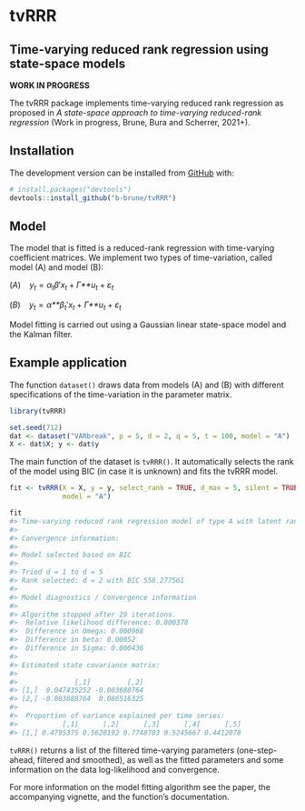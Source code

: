 
<!-- README.md is generated from README.Rmd. Please edit that file -->

# tvRRR

## Time-varying reduced rank regression using state-space models

<!-- badges: start -->
<!-- badges: end -->

**WORK IN PROGRESS**

The tvRRR package implements time-varying reduced rank regression as
proposed in *A state-space approach to time-varying reduced-rank
regression* (Work in progress, Brune, Bura and Scherrer, 2021+).

## Installation

The development version can be installed from
[GitHub](https://github.com/) with:

``` r
# install.packages("devtools")
devtools::install_github("b-brune/tvRRR")
```

## Model

The model that is fitted is a reduced-rank regression with time-varying
coefficient matrices. We implement two types of time-variation, called
model (A) and model (B):

(*A*)  *y*<sub>*t*</sub> = *α*<sub>*t*</sub>*β*′*x*<sub>*t*</sub> + *Γ**u*<sub>*t*</sub> + *ε*<sub>*t*</sub>

(*B*)  *y*<sub>*t*</sub> = *α**β*<sub>*t*</sub>′*x*<sub>*t*</sub> + *Γ**u*<sub>*t*</sub> + *ε*<sub>*t*</sub>

Model fitting is carried out using a Gaussian linear state-space model
and the Kalman filter.

## Example application

The function `dataset()` draws data from models (A) and (B) with
different specifications of the time-variation in the parameter matrix.

``` r
library(tvRRR)

set.seed(712)
dat <- dataset("VARbreak", p = 5, d = 2, q = 5, t = 100, model = "A")
X <- dat$X; y <- dat$y
```

The main function of the dataset is `tvRRR()`. It automatically selects
the rank of the model using BIC (in case it is unknown) and fits the
tvRRR model.

``` r
fit <- tvRRR(X = X, y = y, select_rank = TRUE, d_max = 5, silent = TRUE, 
             model = "A")

fit
#> Time-varying reduced rank regression model of type A with latent rank d = 2 
#> 
#> Convergence information: 
#> 
#> Model selected based on BIC
#> 
#> Tried d = 1 to d = 5
#> Rank selected: d = 2 with BIC 558.277561
#> 
#> Model diagnostics / Convergence information 
#> 
#> Algorithm stopped after 29 iterations. 
#>  Relative likelihood difference: 0.000378
#>  Difference in Omega: 0.000968
#>  Difference in beta: 0.00052
#>  Difference in Sigma: 0.000436 
#> 
#> Estimated state covariance matrix: 
#> 
#>              [,1]         [,2]
#> [1,]  0.047435252 -0.003688764
#> [2,] -0.003688764  0.086516325
#> 
#>  Proportion of variance explained per time series: 
#>           [,1]      [,2]      [,3]      [,4]      [,5]
#> [1,] 0.4795375 0.5628192 0.7748703 0.5245667 0.4412078
```

`tvRRR()` returns a list of the filtered time-varying parameters
(one-step-ahead, filtered and smoothed), as well as the fitted
parameters and some information on the data log-likelihood and
convergence.

For more information on the model fitting algorithm see the paper, the
accompanying vignette, and the function’s documentation.
